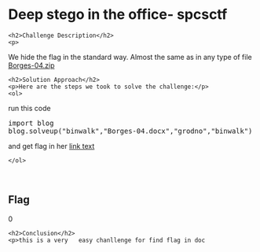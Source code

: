 
<!DOCTYPE html>
<html>
 
<body>
    <h1>Deep stego in the office- spcsctf</h1>

    <h2>Challenge Description</h2>
    <p> 
We hide the flag in the standard way. Almost the same as in any type of file
<a href="https://cybersecctf.github.io/blog/2024/spcsctf/Deepstegointheoffice/Borges-04.zip">Borges-04.zip</a>



</p>
 
    <h2>Solution Approach</h2>
    <p>Here are the steps we took to solve the challenge:</p>
    <ol>
run this code
<pre>
import blog
blog.solveup("binwalk","Borges-04.docx","grodno","binwalk")
</pre>
 and get flag in her
<a href="https://cybersecctf.github.io/blog/2024/spcsctf/Deepstegointheoffice/_Borges-04.docx.extracted/docProps/core.xml">link text</a>

    
    </ol>
<br>
    <h2>Flag</h2>
    <p class="flag">0
</p>

    <h2>Conclusion</h2>
    <p>this is a very   easy chanllenge for find flag in doc
</body>
</html>


